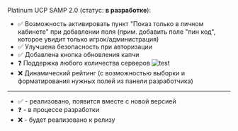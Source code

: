 Platinum UCP SAMP 2.0 (статус: **в разработке**):
* :white_check_mark: Возможность активировать пункт "Показ только в личном кабинете" при добавлении поля (прим. добавить поле "пин код", которое увидит только игрок/администрация) 
* :white_check_mark: Улучшена безопасность при авторизации
* :white_check_mark: Добавлена кнопка обновления капчи
* :question:  Поддержка любого количества серверов
![test](http://3.bp.blogspot.com/-AMpo1majfgw/VQ28imc_7EI/AAAAAAAAAKE/_L7yqH3-RR0/s1600/%D0%A1%D0%BD%D0%B8%D0%BC%D0%BE%D0%BA%2B%D1%8D%D0%BA%D1%80%D0%B0%D0%BD%D0%B0%2B(75).png)
* :x: Динамический рейтинг (с возможностью выборки и форматирования нужных полей из панели разработчика)

____
* :white_check_mark: - реализовано, появится вместе с новой версией
* :question: - в процессе разработки
* :x: - будет реализовано к релизу
